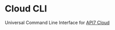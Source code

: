 Cloud CLI
==========

Universal Command Line Interface for [API7 Cloud](https://api7.ai/api7-cloud)
